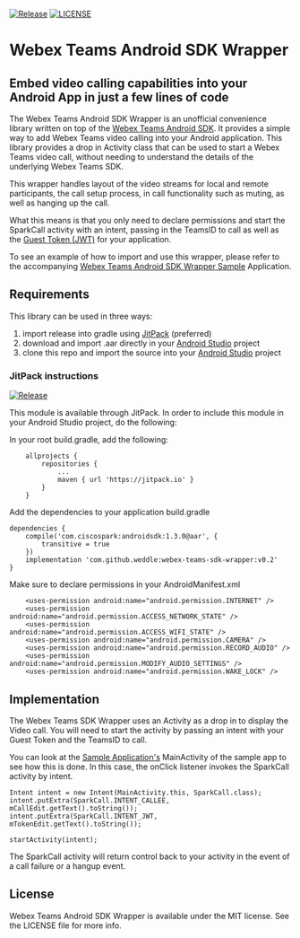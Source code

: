 [![Release](https://jitpack.io/v/weddle/webex-teams-sdk-wrapper.svg)](https://jitpack.io/#weddle/webex-teams-sdk-wrapper)
[![LICENSE](https://img.shields.io/github/license/weddle/webex-teams-sdk-wrapper.svg)](https://github.com/weddle/webex-teams-sdk-wrapper/blob/master/LICENSE)
# Webex Teams Android SDK Wrapper

## Embed video calling capabilities into your Android App in just a few lines of code

The Webex Teams Android SDK Wrapper is an unofficial convenience library written on top of the [Webex Teams Android SDK](https://developer.webex.com/sdk-for-android.html).  It provides a simple way to add Webex Teams video calling into your Android application.  This library provides a drop in Activity class that can be used to start a Webex Teams video call, without needing to understand the details of the underlying Webex Teams SDK.

This wrapper handles layout of the video streams for local and remote participants, the call setup process, in call functionality such as muting, as well as hanging up the call.

What this means is that you only need to declare permissions and start the SparkCall activity with an intent, passing in the TeamsID to call as well as the [Guest Token (JWT)](https://developer.webex.com/guest-issuer.html) for your application.

To see an example of how to import and use this wrapper, please refer to the accompanying [Webex Teams Android SDK Wrapper Sample](https://github.com/weddle/webex-teams-sdk-wrapper-sample) Application.

## Requirements

This library can be used in three ways:

1. import release into gradle using [JitPack](https://jitpack.io/) (preferred)
2. download and import .aar directly in your [Android Studio](https://developer.android.com/studio/) project
3. clone this repo and import the source into your [Android Studio](https://developer.android.com/studio/) project

### JitPack instructions

[![Release](https://jitpack.io/v/weddle/webex-teams-sdk-wrapper.svg)](https://jitpack.io/#weddle/webex-teams-sdk-wrapper)

This module is available through JitPack.  In order to include this module in your Android Studio project, do the following:

In your root build.gradle, add the following:

```
	allprojects {
		repositories {
			...
			maven { url 'https://jitpack.io' }
		}
	}
```

Add the dependencies to your application build.gradle
```
dependencies {
    compile('com.ciscospark:androidsdk:1.3.0@aar', {
        transitive = true
    })
    implementation 'com.github.weddle:webex-teams-sdk-wrapper:v0.2'
}
```

Make sure to declare permissions in your AndroidManifest.xml
```
    <uses-permission android:name="android.permission.INTERNET" />
    <uses-permission android:name="android.permission.ACCESS_NETWORK_STATE" />
    <uses-permission android:name="android.permission.ACCESS_WIFI_STATE" />
    <uses-permission android:name="android.permission.CAMERA" />
    <uses-permission android:name="android.permission.RECORD_AUDIO" />
    <uses-permission android:name="android.permission.MODIFY_AUDIO_SETTINGS" />
    <uses-permission android:name="android.permission.WAKE_LOCK" />

```


## Implementation
The Webex Teams SDK Wrapper uses an Activity as a drop in to display the Video call.  You will need to start the activity by passing an intent with your Guest Token and the TeamsID to call.

You can look at the [Sample Application's](https://github.com/weddle/webex-teams-sdk-wrapper-sample) MainActivity of the sample app to see how this is done.  In this case, the onClick listener invokes the SparkCall activity by intent.

```
Intent intent = new Intent(MainActivity.this, SparkCall.class);
intent.putExtra(SparkCall.INTENT_CALLEE, mCallEdit.getText().toString());
intent.putExtra(SparkCall.INTENT_JWT, mTokenEdit.getText().toString());

startActivity(intent);
```

The SparkCall activity will return control back to your activity in the event of a call failure or a hangup event.


## License
Webex Teams Android SDK Wrapper is available under the MIT license. See the LICENSE file for more info.


